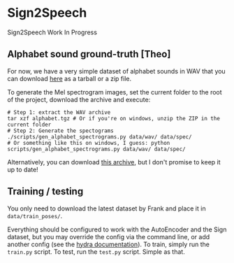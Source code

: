 # Sign2Speech
Sign2Speech Work In Progress

## Alphabet sound ground-truth [Theo]

For now, we have a very simple dataset of alphabet sounds in WAV that you can download
[here](https://drive.google.com/drive/folders/1Nhr6U8D0oD0q3FAiesV8XSTM94pBeHXE?usp=sharing) as a
tarball or a zip file.

To generate the Mel spectrogram images, set the current folder to the root of the project, download
the archive and execute:
```
# Step 1: extract the WAV archive
tar xzf alphabet.tgz # Or if you're on windows, unzip the ZIP in the current folder
# Step 2: Generate the spectograms
./scripts/gen_alphabet_spectrograms.py data/wav/ data/spec/
# Or something like this on windows, I guess: python scripts/gen_alphabet_spectrograms.py data/wav/ data/spec/
```

Alternatively, you can download [this archive](https://drive.google.com/file/d/122_gEyk1KCZVihON38b7uUtU6INjdAEw/view?usp=sharing), but I don't promise to keep it up to date!

## Training / testing

You only need to download the latest dataset by Frank and place it in `data/train_poses/`.

Everything should be configured to work with the AutoEncoder and the Sign dataset, but you may
override the config via the command line, or add another config (see the 
[hydra documentation](https://hydra.cc/docs/intro)).
To train, simply run the `train.py` script. To test, run the `test.py` script. Simple as that.
